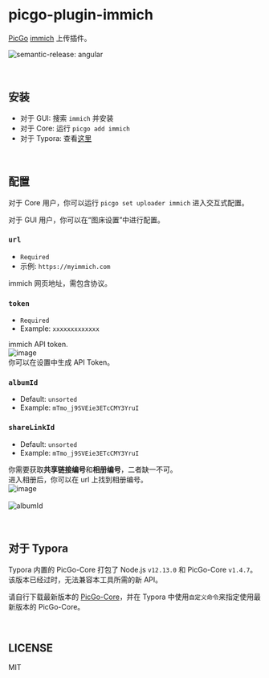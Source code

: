 
# picgo-plugin-immich

[PicGo](https://github.com/PicGo/PicGo-Core) [immich](https://immich.app/) 上传插件。  

![semantic-release: angular](https://img.shields.io/badge/semantic--release-angular-e10079?logo=semantic-release)

<br>

## 安装

- 对于 GUI: 搜索 `immich` 并安装
- 对于 Core: 运行 `picgo add immich`
- 对于 Typora: 查看[这里](#对于-typora)

<br>

## 配置

对于 Core 用户，你可以运行 `picgo set uploader immich` 进入交互式配置。

对于 GUI 用户，你可以在“图床设置”中进行配置。

### `url`

- `Required`
- 示例: `https://myimmich.com`

immich 网页地址，需包含协议。

### `token`

- `Required`
- Example: `xxxxxxxxxxxxx`

immich API token.  
![image](https://github.com/homuraLan/picgo-plugin-immich/assets/96775034/87197ca6-a5bd-4533-bfe5-0477f24a078b)   
你可以在设置中生成 API Token。  


### `albumId`

- Default: `unsorted`
- Example: `mTmo_j9SVEie3ETcCMY3YruI`

### `shareLinkId`

- Default: `unsorted`
- Example: `mTmo_j9SVEie3ETcCMY3YruI`

你需要获取**共享链接编号**和**相册编号**，二者缺一不可。
<br>
进入相册后，你可以在 url 上找到相册编号。
<br>
![image](https://github.com/homuraLan/picgo-plugin-immich/blob/main/assets/shareid.png)  
<br>
![albumId](https://github.com/homuraLan/picgo-plugin-immich/blob/main/assets/albumId.png) 




<br>

## 对于 Typora

Typora 内置的 PicGo-Core 打包了 Node.js `v12.13.0` 和 PicGo-Core `v1.4.7`。该版本已经过时，无法兼容本工具所需的新 API。

请自行下载最新版本的 [PicGo-Core](https://github.com/PicGo/PicGo-Core)，并在 Typora 中使用`自定义命令`来指定使用最新版本的 PicGo-Core。

<br>

## LICENSE

MIT
